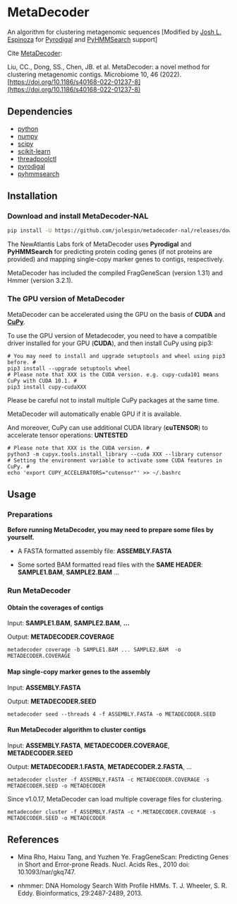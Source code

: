 # MetaDecoder

An algorithm for clustering metagenomic sequences [Modified by [Josh L. Espinoza](https://github.com/jolespin) for [Pyrodigal]((https://github.com/althonos/pyrodigal)) and [PyHMMSearch]((https://github.com/jolespin/pyhmmsearch)) support]

Cite [MetaDecoder](https://microbiomejournal.biomedcentral.com/articles/10.1186/s40168-022-01237-8):

Liu, CC., Dong, SS., Chen, JB. et al. MetaDecoder: a novel method for clustering metagenomic contigs. Microbiome 10, 46 (2022). [https://doi.org/10.1186/s40168-022-01237-8](https://doi.org/10.1186/s40168-022-01237-8)

## Dependencies

* [python](https://www.python.org/)
* [numpy](https://pypi.org/project/numpy/)
* [scipy](https://pypi.org/project/scipy/)
* [scikit-learn](https://pypi.org/project/scikit-learn/)
* [threadpoolctl](https://pypi.org/project/threadpoolctl/)
* [pyrodigal](https://github.com/althonos/pyrodigal)
* [pyhmmsearch](https://github.com/jolespin/pyhmmsearch)

## Installation

### Download and install MetaDecoder-NAL

```bash
pip install -U https://github.com/jolespin/metadecoder-nal/releases/download/1.1.1rc5/metadecoder-1.1.1rc5.tar.gz
```

The NewAtlantis Labs fork of MetaDecoder uses **Pyrodigal** and **PyHMMSearch** for predicting protein coding genes (if not proteins are provided) and mapping single-copy marker genes to contigs, respectively.

MetaDecoder has included the compiled FragGeneScan (version 1.31) and Hmmer (version 3.2.1).

### The GPU version of MetaDecoder

MetaDecoder can be accelerated using the GPU on the basis of **CUDA** and **[CuPy](https://cupy.dev/)**.

To use the GPU version of Metadecoder, you need to have a compatible driver installed for your GPU (**CUDA**), and then install CuPy using pip3:

```shell
# You may need to install and upgrade setuptools and wheel using pip3 before. #
pip3 install --upgrade setuptools wheel
# Please note that XXX is the CUDA version. e.g. cupy-cuda101 means CuPy with CUDA 10.1. #
pip3 install cupy-cudaXXX
```

Please be careful not to install multiple CuPy packages at the same time.

MetaDecoder will automatically enable GPU if it is available.

And moreover, CuPy can use additional CUDA library (**cuTENSOR**) to accelerate tensor operations: **UNTESTED**

```shell
# Please note that XXX is the CUDA version. #
python3 -m cupyx.tools.install_library --cuda XXX --library cutensor
# Setting the environment variable to activate some CUDA features in CuPy. #
echo 'export CUPY_ACCELERATORS="cutensor"' >> ~/.bashrc
```

## Usage

### Preparations

**Before running MetaDecoder, you may need to prepare some files by yourself.**

* A FASTA formatted assembly file: **ASSEMBLY.FASTA**

* Some sorted BAM formatted read files with the **SAME HEADER**: **SAMPLE1.BAM**, **SAMPLE2.BAM** ...

### Run MetaDecoder

#### Obtain the coverages of contigs

Input: **SAMPLE1.BAM**, **SAMPLE2.BAM**, **...**

Output: **METADECODER.COVERAGE**

```shell
metadecoder coverage -b SAMPLE1.BAM ... SAMPLE2.BAM  -o METADECODER.COVERAGE
```


#### Map single-copy marker genes to the assembly

Input: **ASSEMBLY.FASTA**

Output: **METADECODER.SEED**

```shell
metadecoder seed --threads 4 -f ASSEMBLY.FASTA -o METADECODER.SEED
```

#### Run MetaDecoder algorithm to cluster contigs

Input: **ASSEMBLY.FASTA**, **METADECODER.COVERAGE**, **METADECODER.SEED**

Output: **METADECODER.1.FASTA**, **METADECODER.2.FASTA**, ...

```shell
metadecoder cluster -f ASSEMBLY.FASTA -c METADECODER.COVERAGE -s METADECODER.SEED -o METADECODER
```

Since v1.0.17, MetaDecoder can load multiple coverage files for clustering.

```shell
metadecoder cluster -f ASSEMBLY.FASTA -c *.METADECODER.COVERAGE -s METADECODER.SEED -o METADECODER
```

## References

* Mina Rho, Haixu Tang, and Yuzhen Ye. FragGeneScan: Predicting Genes in Short and Error-prone Reads. Nucl. Acids Res., 2010 doi: 10.1093/nar/gkq747.

* nhmmer: DNA Homology Search With Profile HMMs. T. J. Wheeler, S. R. Eddy. Bioinformatics, 29:2487-2489, 2013.
